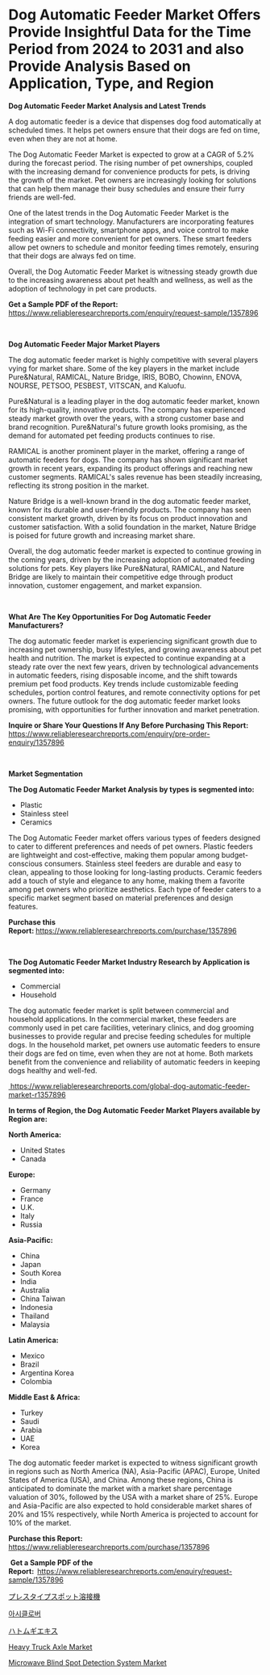 <p><h1>Dog Automatic Feeder Market Offers Provide Insightful Data for the Time Period from 2024 to 2031 and also Provide Analysis Based on Application, Type, and Region</h1></p><p><strong>Dog Automatic Feeder Market Analysis and Latest Trends</strong></p>
<p><p>A dog automatic feeder is a device that dispenses dog food automatically at scheduled times. It helps pet owners ensure that their dogs are fed on time, even when they are not at home. </p><p>The Dog Automatic Feeder Market is expected to grow at a CAGR of 5.2% during the forecast period. The rising number of pet ownerships, coupled with the increasing demand for convenience products for pets, is driving the growth of the market. Pet owners are increasingly looking for solutions that can help them manage their busy schedules and ensure their furry friends are well-fed.</p><p>One of the latest trends in the Dog Automatic Feeder Market is the integration of smart technology. Manufacturers are incorporating features such as Wi-Fi connectivity, smartphone apps, and voice control to make feeding easier and more convenient for pet owners. These smart feeders allow pet owners to schedule and monitor feeding times remotely, ensuring that their dogs are always fed on time.</p><p>Overall, the Dog Automatic Feeder Market is witnessing steady growth due to the increasing awareness about pet health and wellness, as well as the adoption of technology in pet care products.</p></p>
<p><strong>Get a Sample PDF of the Report:&nbsp;</strong> <a href="https://www.reliableresearchreports.com/enquiry/request-sample/1357896">https://www.reliableresearchreports.com/enquiry/request-sample/1357896</a></p>
<p>&nbsp;</p>
<p><strong>Dog Automatic Feeder Major Market Players</strong></p>
<p><p>The dog automatic feeder market is highly competitive with several players vying for market share. Some of the key players in the market include Pure&Natural, RAMICAL, Nature Bridge, IRIS, BOBO, Chowinn, ENOVA, NOURSE, PETSOO, PESBEST, VITSCAN, and Kaluofu.</p><p>Pure&Natural is a leading player in the dog automatic feeder market, known for its high-quality, innovative products. The company has experienced steady market growth over the years, with a strong customer base and brand recognition. Pure&Natural's future growth looks promising, as the demand for automated pet feeding products continues to rise.</p><p>RAMICAL is another prominent player in the market, offering a range of automatic feeders for dogs. The company has shown significant market growth in recent years, expanding its product offerings and reaching new customer segments. RAMICAL's sales revenue has been steadily increasing, reflecting its strong position in the market.</p><p>Nature Bridge is a well-known brand in the dog automatic feeder market, known for its durable and user-friendly products. The company has seen consistent market growth, driven by its focus on product innovation and customer satisfaction. With a solid foundation in the market, Nature Bridge is poised for future growth and increasing market share.</p><p>Overall, the dog automatic feeder market is expected to continue growing in the coming years, driven by the increasing adoption of automated feeding solutions for pets. Key players like Pure&Natural, RAMICAL, and Nature Bridge are likely to maintain their competitive edge through product innovation, customer engagement, and market expansion.</p></p>
<p>&nbsp;</p>
<p><strong>What Are The Key Opportunities For Dog Automatic Feeder Manufacturers?</strong></p>
<p><p>The dog automatic feeder market is experiencing significant growth due to increasing pet ownership, busy lifestyles, and growing awareness about pet health and nutrition. The market is expected to continue expanding at a steady rate over the next few years, driven by technological advancements in automatic feeders, rising disposable income, and the shift towards premium pet food products. Key trends include customizable feeding schedules, portion control features, and remote connectivity options for pet owners. The future outlook for the dog automatic feeder market looks promising, with opportunities for further innovation and market penetration.</p></p>
<p><strong>Inquire or Share Your Questions If Any Before Purchasing This Report:</strong> <a href="https://www.reliableresearchreports.com/enquiry/pre-order-enquiry/1357896">https://www.reliableresearchreports.com/enquiry/pre-order-enquiry/1357896</a></p>
<p>&nbsp;</p>
<p><strong>Market Segmentation</strong></p>
<p><strong>The Dog Automatic Feeder Market Analysis by types is segmented into:</strong></p>
<p><ul><li>Plastic</li><li>Stainless steel</li><li>Ceramics</li></ul></p>
<p><p>The Dog Automatic Feeder market offers various types of feeders designed to cater to different preferences and needs of pet owners. Plastic feeders are lightweight and cost-effective, making them popular among budget-conscious consumers. Stainless steel feeders are durable and easy to clean, appealing to those looking for long-lasting products. Ceramic feeders add a touch of style and elegance to any home, making them a favorite among pet owners who prioritize aesthetics. Each type of feeder caters to a specific market segment based on material preferences and design features.</p></p>
<p><strong>Purchase this Report:&nbsp;</strong><a href="https://www.reliableresearchreports.com/purchase/1357896">https://www.reliableresearchreports.com/purchase/1357896</a></p>
<p>&nbsp;</p>
<p><strong>The Dog Automatic Feeder Market Industry Research by Application is segmented into:</strong></p>
<p><ul><li>Commercial</li><li>Household</li></ul></p>
<p><p>The dog automatic feeder market is split between commercial and household applications. In the commercial market, these feeders are commonly used in pet care facilities, veterinary clinics, and dog grooming businesses to provide regular and precise feeding schedules for multiple dogs. In the household market, pet owners use automatic feeders to ensure their dogs are fed on time, even when they are not at home. Both markets benefit from the convenience and reliability of automatic feeders in keeping dogs healthy and well-fed.</p></p>
<p><a href="https://www.reliableresearchreports.com/global-dog-automatic-feeder-market-r1357896">&nbsp;https://www.reliableresearchreports.com/global-dog-automatic-feeder-market-r1357896</a></p>
<p><strong>In terms of Region, the Dog Automatic Feeder Market Players available by Region are:</strong></p>
<p>
    <p> <strong> North America: </strong>
        <ul>
            <li>United States</li>
            <li>Canada</li>
        </ul>
        </p> 
    <p> <strong> Europe: </strong>
        <ul>
            <li>Germany</li>
            <li>France</li>
            <li>U.K.</li>
            <li>Italy</li>
            <li>Russia</li>
        </ul>
        </p> 
    <p> <strong> Asia-Pacific: </strong>
        <ul>
            <li>China</li>
            <li>Japan</li>
            <li>South Korea</li>
            <li>India</li>
            <li>Australia</li>
            <li>China Taiwan</li>
            <li>Indonesia</li>
            <li>Thailand</li>
            <li>Malaysia</li>
        </ul>
        </p> 
    <p> <strong> Latin America: </strong>
        <ul>
            <li>Mexico</li>
            <li>Brazil</li>
            <li>Argentina Korea</li>
            <li>Colombia</li>
        </ul>
        </p> 
    <p> <strong> Middle East & Africa: </strong>
        <ul>
            <li>Turkey</li>
            <li>Saudi</li>
            <li>Arabia</li>
            <li>UAE</li>
            <li>Korea</li>
        </ul>
    </p>
    </p>
<p><p>The dog automatic feeder market is expected to witness significant growth in regions such as North America (NA), Asia-Pacific (APAC), Europe, United States of America (USA), and China. Among these regions, China is anticipated to dominate the market with a market share percentage valuation of 30%, followed by the USA with a market share of 25%. Europe and Asia-Pacific are also expected to hold considerable market shares of 20% and 15% respectively, while North America is projected to account for 10% of the market.</p></p>
<p><strong>Purchase this Report: </strong><a href="https://www.reliableresearchreports.com/purchase/1357896">https://www.reliableresearchreports.com/purchase/1357896</a></p>
<p>&nbsp;<strong>Get a Sample PDF of the Report:&nbsp;&nbsp;</strong><a href="https://www.reliableresearchreports.com/enquiry/request-sample/1357896">https://www.reliableresearchreports.com/enquiry/request-sample/1357896</a></p>
<p><strong></strong></p>
<p><p><a href="https://medium.com/@michaelerde565/%E3%83%97%E3%83%AC%E3%82%B9%E3%82%BF%E3%82%A4%E3%83%97%E3%81%AE%E3%82%B9%E3%83%9D%E3%83%83%E3%83%88%E6%BA%B6%E6%8E%A5%E6%A9%9F%E3%81%AE%E5%B8%82%E5%A0%B4%E3%81%AF-%E5%B8%82%E5%A0%B4%E3%82%B7%E3%82%A7%E3%82%A2-%E3%82%B5%E3%82%A4%E3%82%BA-2031%E5%B9%B4%E3%81%BE%E3%81%A7%E3%81%AE%E4%BA%88%E6%B8%AC%E3%81%AB%E7%84%A6%E7%82%B9%E3%82%92%E5%BD%93%E3%81%A6%E3%81%A6%E3%81%84%E3%81%BE%E3%81%99-70119815396f">プレスタイプスポット溶接機</a></p><p><a href="https://github.com/PhilToryphy7876567/Market-Research-Report-List-1/blob/main/690717420224.md">아시클로버</a></p><p><a href="https://github.com/luffiazaza/Market-Research-Report-List-1/blob/main/178551422044.md">ハトムギエキス</a></p><p><a href="https://www.linkedin.com/pulse/heavy-truck-axle-market-analysis-examines-its-scope-growth-opportunities-ofwce?trackingId=TvXl%2FqVq668i3PjsxGC0%2FA%3D%3D">Heavy Truck Axle Market</a></p><p><a href="https://www.linkedin.com/pulse/microwave-blind-spot-detection-system-market-provides-comprehensive-b2bke?trackingId=Y%2Fxw3gQaiyFHKhrWmHEauQ%3D%3D">Microwave Blind Spot Detection System Market</a></p></p>